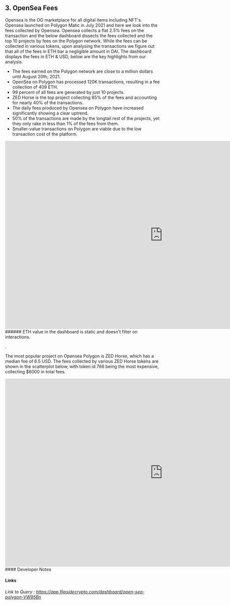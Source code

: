 ## 3. OpenSea Fees 

Opensea is the OG marketplace for all digital items including NFT's. Opensea launched on Polygon Matic in July 2021 and here we look into the fees collected by Opensea. Opensea collects a flat 2.5% fees on the transaction and the below dashboard dissects the fees collected and the top 10 projects by fees on the Polygon network. While the fees can be collected in various tokens, upon analysing the transactions we figure out that all of the fees in ETH bar a negligible amount in DAI. The dashboard displays the fees in ETH & USD, below are the key highlights from our analysis.

* The fees earned on the Polygon network are close to a million dollars until August 20th, 2021.
* OpenSea on Polygon has processed 120K transactions, resulting in a fee collection of 409 ETH.
* 99 percent of all fees are generated by just 10 projects.
* ZED Horse is the top project collecting 85% of the fees and accounting for nearly 40% of the transactions.
* The daily fees produced by Opensea on Polygon have increased significantly showing a clear uptrend.
* 50% of the transactions are made by the longtail rest of the projects, yet they only rake in less than 1% of the fees from them.
* Smaller-value transactions on Polygon are viable due to the low transaction cost of the platform.


<iframe width="1024" height="612" src="https://app.powerbi.com/view?r=eyJrIjoiMDU5NTM4ZjMtOTcyYi00MjBiLWE4YzYtNTg4OWIyNDNmYTM4IiwidCI6ImIyNzI1YWM4LTMyY2MtNDhjZS1iYTdmLTc4MmFlYjQxNTUwYSJ9" frameborder="0" allowFullScreen="true"></iframe>
###### ETH value in the dashboard is static and doesn't filter on interactions.

.

The most popular project on Opensea Polygon is ZED Horse, which has a median fee of 6.5 USD. The fees collected by various ZED Horse tokens are shown in the scatterplot below, with token id 766 being the most expensive, collecting $6000 in total fees.


<iframe width="1024" height="612" src="https://app.powerbi.com/view?r=eyJrIjoiM2ZjNmM0YWItZTQzNy00MDUzLWE1MWItODZhMDlhNWI1Y2EyIiwidCI6ImIyNzI1YWM4LTMyY2MtNDhjZS1iYTdmLTc4MmFlYjQxNTUwYSJ9" frameborder="0" allowFullScreen="true"></iframe>
#### Developer Notes

#### Links
###### Link to Query : <https://app.flipsidecrypto.com/dashboard/open-sea-polygon-VW95Bn>
